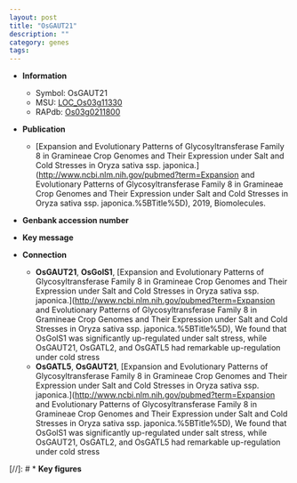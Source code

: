 ```yaml
---
layout: post
title: "OsGAUT21"
description: ""
category: genes
tags: 
---
```


* **Information**  
    + Symbol: OsGAUT21  
    + MSU: [LOC_Os03g11330](http://rice.uga.edu/cgi-bin/ORF_infopage.cgi?orf=LOC_Os03g11330)  
    + RAPdb: [Os03g0211800](https://rapdb.dna.affrc.go.jp/locus/?name=Os03g0211800)  

* **Publication**  
    + [Expansion and Evolutionary Patterns of Glycosyltransferase Family 8 in Gramineae Crop Genomes and Their Expression under Salt and Cold Stresses in Oryza sativa ssp. japonica.](http://www.ncbi.nlm.nih.gov/pubmed?term=Expansion and Evolutionary Patterns of Glycosyltransferase Family 8 in Gramineae Crop Genomes and Their Expression under Salt and Cold Stresses in Oryza sativa ssp. japonica.%5BTitle%5D), 2019, Biomolecules.

* **Genbank accession number**  

* **Key message**  

* **Connection**  
    + __OsGAUT21__, __OsGolS1__, [Expansion and Evolutionary Patterns of Glycosyltransferase Family 8 in Gramineae Crop Genomes and Their Expression under Salt and Cold Stresses in Oryza sativa ssp. japonica.](http://www.ncbi.nlm.nih.gov/pubmed?term=Expansion and Evolutionary Patterns of Glycosyltransferase Family 8 in Gramineae Crop Genomes and Their Expression under Salt and Cold Stresses in Oryza sativa ssp. japonica.%5BTitle%5D),  We found that OsGolS1 was significantly up-regulated under salt stress, while OsGAUT21, OsGATL2, and OsGATL5 had remarkable up-regulation under cold stress
    + __OsGATL5__, __OsGAUT21__, [Expansion and Evolutionary Patterns of Glycosyltransferase Family 8 in Gramineae Crop Genomes and Their Expression under Salt and Cold Stresses in Oryza sativa ssp. japonica.](http://www.ncbi.nlm.nih.gov/pubmed?term=Expansion and Evolutionary Patterns of Glycosyltransferase Family 8 in Gramineae Crop Genomes and Their Expression under Salt and Cold Stresses in Oryza sativa ssp. japonica.%5BTitle%5D),  We found that OsGolS1 was significantly up-regulated under salt stress, while OsGAUT21, OsGATL2, and OsGATL5 had remarkable up-regulation under cold stress

[//]: # * **Key figures**  


